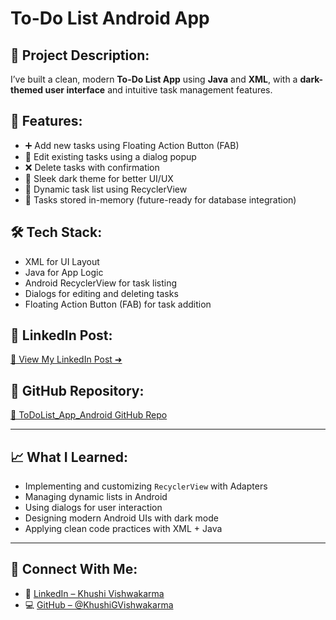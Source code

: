 # To-Do List Android App

## 📱 Project Description:
I’ve built a clean, modern **To-Do List App** using **Java** and **XML**, with a **dark-themed user interface** and intuitive task management features.

## 🔧 Features:
- ➕ Add new tasks using Floating Action Button (FAB)
- 📝 Edit existing tasks using a dialog popup
- ❌ Delete tasks with confirmation
- 🌙 Sleek dark theme for better UI/UX
- 🔄 Dynamic task list using RecyclerView
- 💾 Tasks stored in-memory (future-ready for database integration)

## 🛠️ Tech Stack:
- XML for UI Layout
- Java for App Logic
- Android RecyclerView for task listing
- Dialogs for editing and deleting tasks
- Floating Action Button (FAB) for task addition

## 📎 LinkedIn Post:
[🔗 View My LinkedIn Post ➜](https://www.linkedin.com/posts/khushi-vishwakarma-152188341_androiddevelopment-java-xml-activity-7328504279856553984-3EO6?utm_source=share&utm_medium=member_desktop&rcm=ACoAAFWiGs4BdFdE1dlYyl_9NpIWNoSnGlDpcL0)

## 📂 GitHub Repository:
[🔗 ToDoList_App_Android GitHub Repo](https://github.com/KhushiGVishwakarma/ToDoList_App_Android)

---

## 📈 What I Learned:
- Implementing and customizing `RecyclerView` with Adapters
- Managing dynamic lists in Android
- Using dialogs for user interaction
- Designing modern Android UIs with dark mode
- Applying clean code practices with XML + Java

---

## 🚀 Connect With Me:
- 💼 [LinkedIn – Khushi Vishwakarma](https://www.linkedin.com/in/khushi-vishwakarma-152188341)
- 💻 [GitHub – @KhushiGVishwakarma](https://github.com/KhushiGVishwakarma)


